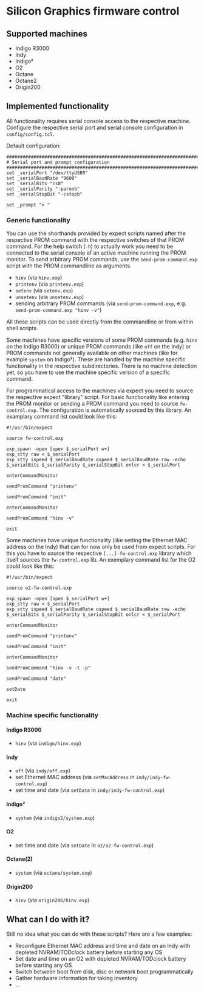 # Silicon Graphics firmware control #

## Supported machines ##

* Indigo R3000
* Indy
* Indigo²
* O2
* Octane
* Octane2
* Origin200

## Implemented functionality ##

All functionality requires serial console access to the respective machine. Configure the respective serial port and serial console configuration in `config/config.tcl`.

Default configuration:
```
########################################################################
# Serial port and prompt configuration
########################################################################
set _serialPort "/dev/ttyUSB0"
set _serialBaudRate "9600"
set _serialBits "cs8"
set _serialParity "-parenb"
set _serialStopBit "-cstopb"

set _prompt "> "
```

### Generic functionality ###

You can use the shorthands provided by expect scripts named after the respective PROM command with the respective switches of that PROM command. For the help switch (`-h`) to actually work you need to be connected to the serial console of an active machine running the PROM monitor. To send arbitrary PROM commands, use the `send-prom-command.exp` script with the PROM commandline as arguments.

* `hinv` (via `hinv.exp`)
* `printenv` (via `printenv.exp`)
* `setenv` (via `setenv.exp`)
* `unsetenv` (via `unsetenv.exp`)
* sending arbitrary PROM commands (via `send-prom-command.exp`, e.g. `send-prom-command.exp "hinv -v"`)

All these scripts can be used directly from the commandline or from within shell scripts.

Some machines have specific versions of some PROM commands (e.g. `hinv` on the Indigo R3000) or unique PROM commands (like `off` on the Indy) or PROM commands not generally available on other machines (like for example `system` on Indigo²). These are handled by the machine specific functionality in the respective subdirectories. There is no machine detection yet, so you have to use the machine specific version of a specific command.

For programmatical access to the machines via expect you need to source the respective expect "library" script. For basic functionality like entering the PROM monitor or sending a PROM command you need to source `fw-control.exp`. The configuration is automatically sourced by this library. An examplary command list could look like this:
```
#!/usr/bin/expect

source fw-control.exp

exp_spawn -open [open $_serialPort w+]
exp_stty raw < $_serialPort
exp_stty ispeed $_serialBaudRate ospeed $_serialBaudRate raw -echo $_serialBits $_serialParity $_serialStopBit onlcr < $_serialPort

enterCommandMonitor

sendPromCommand "printenv"

sendPromCommand "init"

enterCommandMonitor

sendPromCommand "hinv -v"

exit
```

Some machines have unique functionality (like setting the Ethernet MAC address on the Indy) that can for now only be used from expect scripts. For this you have to source the respective `[...]-fw-control.exp` library which itself sources the `fw-control.exp` lib. An exemplary command list for the O2 could look like this:
```
#!/usr/bin/expect

source o2-fw-control.exp

exp_spawn -open [open $_serialPort w+]
exp_stty raw < $_serialPort
exp_stty ispeed $_serialBaudRate ospeed $_serialBaudRate raw -echo $_serialBits $_serialParity $_serialStopBit onlcr < $_serialPort

enterCommandMonitor

sendPromCommand "printenv"

sendPromCommand "init"

enterCommandMonitor

sendPromCommand "hinv -v -t -p"

sendPromCommand "date"

setDate

exit
```

### Machine specific functionality ###

#### Indigo R3000 ####

* `hinv` (via `indigo/hinv.exp`)

#### Indy ####

* `off` (via `indy/off.exp`)
* set Ethernet MAC address (via `setMacAddress` in `indy/indy-fw-control.exp`)
* set time and date (via `setDate` in `indy/indy-fw-control.exp`)

#### Indigo² ####

* `system` (via `indigo2/system.exp`)

#### O2 ####

* set time and date (via `setDate` in `o2/o2-fw-control.exp`)

#### Octane(2) ####

* `system` (via `octane/system.exp`)

#### Origin200 ####

* `hinv` (via `origin200/hinv.exp`)

## What can I do with it? ##

Still no idea what you can do with these scripts? Here are a few examples:

* Reconfigure Ethernet MAC address and time and date on an Indy with depleted NVRAM/TODclock battery before starting any OS
* Set date and time on an O2 with depleted NVRAM/TODclock battery before starting any OS
* Switch between boot from disk, disc or network boot programmatically
* Gather hardware information for taking inventory
* ...
